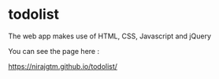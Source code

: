 # todolist
The web app makes use of HTML, CSS, Javascript and jQuery

You can see the page here :

https://nirajgtm.github.io/todolist/

